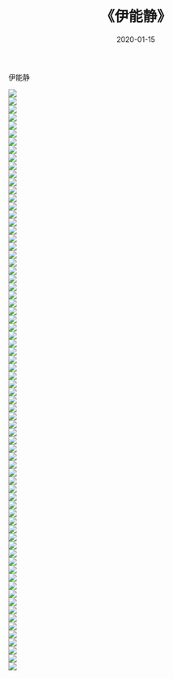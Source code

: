 ﻿---
layout: post
title:  《伊能静》
date:   2020-01-15
img: http://img.660000.xyz/Sharelink/壁纸/明星魅力/华人明星/伊能静/000.jpg
categories: [美女, 清纯, 唯美]
---

伊能静

 ![](http://img.660000.xyz/Sharelink/壁纸/明星魅力/华人明星/伊能静/001.jpg) <br>![](http://img.660000.xyz/Sharelink/壁纸/明星魅力/华人明星/伊能静/002.jpg) <br>![](http://img.660000.xyz/Sharelink/壁纸/明星魅力/华人明星/伊能静/003.jpg) <br>![](http://img.660000.xyz/Sharelink/壁纸/明星魅力/华人明星/伊能静/004.jpg) <br>![](http://img.660000.xyz/Sharelink/壁纸/明星魅力/华人明星/伊能静/005.jpg) <br>![](http://img.660000.xyz/Sharelink/壁纸/明星魅力/华人明星/伊能静/006.jpg) <br>![](http://img.660000.xyz/Sharelink/壁纸/明星魅力/华人明星/伊能静/007.jpg) <br>![](http://img.660000.xyz/Sharelink/壁纸/明星魅力/华人明星/伊能静/008.jpg) <br>![](http://img.660000.xyz/Sharelink/壁纸/明星魅力/华人明星/伊能静/009.jpg) <br>![](http://img.660000.xyz/Sharelink/壁纸/明星魅力/华人明星/伊能静/010.jpg) <br>![](http://img.660000.xyz/Sharelink/壁纸/明星魅力/华人明星/伊能静/011.jpg) <br>![](http://img.660000.xyz/Sharelink/壁纸/明星魅力/华人明星/伊能静/012.jpg) <br>![](http://img.660000.xyz/Sharelink/壁纸/明星魅力/华人明星/伊能静/013.jpg) <br>![](http://img.660000.xyz/Sharelink/壁纸/明星魅力/华人明星/伊能静/014.jpg) <br>![](http://img.660000.xyz/Sharelink/壁纸/明星魅力/华人明星/伊能静/015.jpg) <br>![](http://img.660000.xyz/Sharelink/壁纸/明星魅力/华人明星/伊能静/016.jpg) <br>![](http://img.660000.xyz/Sharelink/壁纸/明星魅力/华人明星/伊能静/017.jpg) <br>![](http://img.660000.xyz/Sharelink/壁纸/明星魅力/华人明星/伊能静/018.jpg) <br>![](http://img.660000.xyz/Sharelink/壁纸/明星魅力/华人明星/伊能静/019.jpg) <br>![](http://img.660000.xyz/Sharelink/壁纸/明星魅力/华人明星/伊能静/020.jpg) <br>![](http://img.660000.xyz/Sharelink/壁纸/明星魅力/华人明星/伊能静/021.jpg) <br>![](http://img.660000.xyz/Sharelink/壁纸/明星魅力/华人明星/伊能静/022.jpg) <br>![](http://img.660000.xyz/Sharelink/壁纸/明星魅力/华人明星/伊能静/023.jpg) <br>![](http://img.660000.xyz/Sharelink/壁纸/明星魅力/华人明星/伊能静/024.jpg) <br>![](http://img.660000.xyz/Sharelink/壁纸/明星魅力/华人明星/伊能静/025.jpg) <br>![](http://img.660000.xyz/Sharelink/壁纸/明星魅力/华人明星/伊能静/026.jpg) <br>![](http://img.660000.xyz/Sharelink/壁纸/明星魅力/华人明星/伊能静/027.jpg) <br>![](http://img.660000.xyz/Sharelink/壁纸/明星魅力/华人明星/伊能静/028.jpg) <br>![](http://img.660000.xyz/Sharelink/壁纸/明星魅力/华人明星/伊能静/029.jpg) <br>![](http://img.660000.xyz/Sharelink/壁纸/明星魅力/华人明星/伊能静/030.jpg) <br>![](http://img.660000.xyz/Sharelink/壁纸/明星魅力/华人明星/伊能静/031.jpg) <br>![](http://img.660000.xyz/Sharelink/壁纸/明星魅力/华人明星/伊能静/032.jpg) <br>![](http://img.660000.xyz/Sharelink/壁纸/明星魅力/华人明星/伊能静/033.jpg) <br>![](http://img.660000.xyz/Sharelink/壁纸/明星魅力/华人明星/伊能静/034.jpg) <br>![](http://img.660000.xyz/Sharelink/壁纸/明星魅力/华人明星/伊能静/035.jpg) <br>![](http://img.660000.xyz/Sharelink/壁纸/明星魅力/华人明星/伊能静/036.jpg) <br>![](http://img.660000.xyz/Sharelink/壁纸/明星魅力/华人明星/伊能静/037.jpg) <br>![](http://img.660000.xyz/Sharelink/壁纸/明星魅力/华人明星/伊能静/038.jpg) <br>![](http://img.660000.xyz/Sharelink/壁纸/明星魅力/华人明星/伊能静/039.jpg) <br>![](http://img.660000.xyz/Sharelink/壁纸/明星魅力/华人明星/伊能静/040.jpg) <br>![](http://img.660000.xyz/Sharelink/壁纸/明星魅力/华人明星/伊能静/041.jpg) <br>![](http://img.660000.xyz/Sharelink/壁纸/明星魅力/华人明星/伊能静/042.jpg) <br>![](http://img.660000.xyz/Sharelink/壁纸/明星魅力/华人明星/伊能静/043.jpg) <br>![](http://img.660000.xyz/Sharelink/壁纸/明星魅力/华人明星/伊能静/044.jpg) <br>![](http://img.660000.xyz/Sharelink/壁纸/明星魅力/华人明星/伊能静/045.jpg) <br>![](http://img.660000.xyz/Sharelink/壁纸/明星魅力/华人明星/伊能静/046.jpg) <br>![](http://img.660000.xyz/Sharelink/壁纸/明星魅力/华人明星/伊能静/047.jpg) <br>![](http://img.660000.xyz/Sharelink/壁纸/明星魅力/华人明星/伊能静/048.jpg) <br>![](http://img.660000.xyz/Sharelink/壁纸/明星魅力/华人明星/伊能静/049.jpg) <br>![](http://img.660000.xyz/Sharelink/壁纸/明星魅力/华人明星/伊能静/050.jpg) <br>![](http://img.660000.xyz/Sharelink/壁纸/明星魅力/华人明星/伊能静/051.jpg) <br>![](http://img.660000.xyz/Sharelink/壁纸/明星魅力/华人明星/伊能静/052.jpg) <br>![](http://img.660000.xyz/Sharelink/壁纸/明星魅力/华人明星/伊能静/053.jpg) <br>![](http://img.660000.xyz/Sharelink/壁纸/明星魅力/华人明星/伊能静/054.jpg) <br>![](http://img.660000.xyz/Sharelink/壁纸/明星魅力/华人明星/伊能静/055.jpg) <br>![](http://img.660000.xyz/Sharelink/壁纸/明星魅力/华人明星/伊能静/056.jpg) <br>![](http://img.660000.xyz/Sharelink/壁纸/明星魅力/华人明星/伊能静/057.jpg) <br>![](http://img.660000.xyz/Sharelink/壁纸/明星魅力/华人明星/伊能静/058.jpg) <br>![](http://img.660000.xyz/Sharelink/壁纸/明星魅力/华人明星/伊能静/059.jpg) <br>![](http://img.660000.xyz/Sharelink/壁纸/明星魅力/华人明星/伊能静/060.jpg) <br>![](http://img.660000.xyz/Sharelink/壁纸/明星魅力/华人明星/伊能静/061.jpg) <br>![](http://img.660000.xyz/Sharelink/壁纸/明星魅力/华人明星/伊能静/062.jpg) <br>![](http://img.660000.xyz/Sharelink/壁纸/明星魅力/华人明星/伊能静/063.jpg) <br>![](http://img.660000.xyz/Sharelink/壁纸/明星魅力/华人明星/伊能静/064.jpg) <br>![](http://img.660000.xyz/Sharelink/壁纸/明星魅力/华人明星/伊能静/065.jpg) <br>![](http://img.660000.xyz/Sharelink/壁纸/明星魅力/华人明星/伊能静/066.jpg) <br>![](http://img.660000.xyz/Sharelink/壁纸/明星魅力/华人明星/伊能静/067.jpg) <br>![](http://img.660000.xyz/Sharelink/壁纸/明星魅力/华人明星/伊能静/068.jpg) <br>![](http://img.660000.xyz/Sharelink/壁纸/明星魅力/华人明星/伊能静/069.jpg) <br>![](http://img.660000.xyz/Sharelink/壁纸/明星魅力/华人明星/伊能静/070.jpg) <br>![](http://img.660000.xyz/Sharelink/壁纸/明星魅力/华人明星/伊能静/071.jpg) <br>![](http://img.660000.xyz/Sharelink/壁纸/明星魅力/华人明星/伊能静/072.jpg) <br>